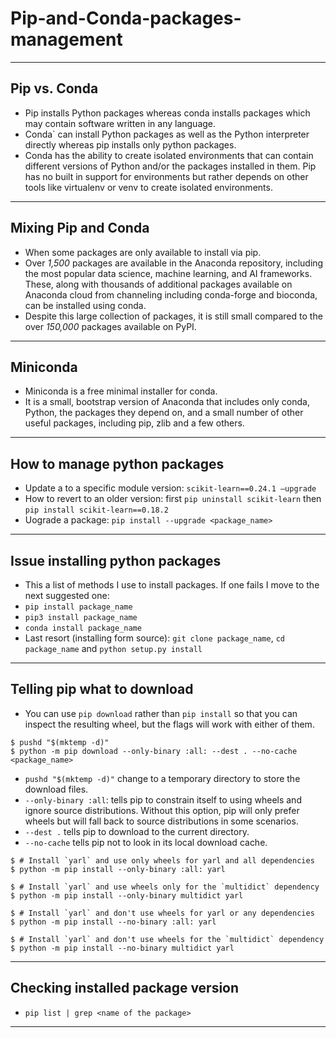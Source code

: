 # Pip-and-Conda-packages-management
***

## Pip vs. Conda
- Pip installs Python packages whereas conda installs packages which may contain software written in any language. 
- Conda` can install Python packages as well as the Python interpreter directly whereas pip installs only python packages.
- Conda has the ability to create isolated environments that can contain different versions of Python and/or the packages installed in them. Pip has no built in support for environments but rather depends on other tools like virtualenv or venv to create isolated environments. 
***

## Mixing Pip and Conda
- When some packages are only available to install via pip. 
- Over *1,500* packages are available in the Anaconda repository, including the most popular data science, machine learning, and AI frameworks. These, along with thousands of additional packages available on Anaconda cloud from channeling including conda-forge and bioconda, can be installed using conda. 
- Despite this large collection of packages, it is still small compared to the over *150,000* packages available on PyPI.
***

## Miniconda
- Miniconda is a free minimal installer for conda. 
- It is a small, bootstrap version of Anaconda that includes only conda, Python, the packages they depend on, and a small number of other useful packages, including pip, zlib and a few others. 
***

## How to manage python packages
- Update a to a specific module version: `scikit-learn==0.24.1 –upgrade`
- How to revert to an older version: first `pip uninstall scikit-learn` then `pip install scikit-learn==0.18.2`
- Uograde a package: `pip install --upgrade <package_name>`
***

## Issue installing python packages
- This a list of methods I use to install packages. If one fails I move to the next suggested one:
- `pip install package_name`
- `pip3 install package_name`
- `conda install package_name`
- Last resort (installing form source): `git clone package_name`, `cd package_name` and `python setup.py install`
***

## Telling pip what to download
-  You can use `pip download` rather than `pip install` so that you can inspect the resulting wheel, but the flags will work with either of them.
```
$ pushd "$(mktemp -d)"
$ python -m pip download --only-binary :all: --dest . --no-cache <package_name>
```
- `pushd "$(mktemp -d)"` change to a temporary directory to store the download files.
- `--only-binary :all`: tells pip to constrain itself to using wheels and ignore source distributions. Without this option, pip will only prefer wheels but will fall back to source distributions in some scenarios.
- `--dest .` tells pip to download to the current directory.
- `--no-cache` tells pip not to look in its local download cache.

```
$ # Install `yarl` and use only wheels for yarl and all dependencies
$ python -m pip install --only-binary :all: yarl

$ # Install `yarl` and use wheels only for the `multidict` dependency
$ python -m pip install --only-binary multidict yarl

$ # Install `yarl` and don't use wheels for yarl or any dependencies
$ python -m pip install --no-binary :all: yarl

$ # Install `yarl` and don't use wheels for the `multidict` dependency
$ python -m pip install --no-binary multidict yarl
```
***

## Checking installed package version
- `pip list | grep <name of the package>`
***


